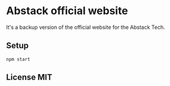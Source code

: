 # Abstack official website

It's a backup version of the official website for the Abstack Tech.

## Setup

```
npm start
```

## License MIT
